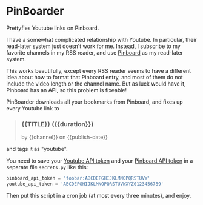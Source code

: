 # PinBoarder

Prettyfies Youtube links on Pinboard.

I have a somewhat complicated relationship with Youtube. In particular, their read-later system just doesn't work for me. Instead, I subscribe to my favorite channels in my RSS reader, and use [Pinboard](https://pinboard.in/) as my read-later system.

This works beautifully, except every RSS reader seems to have a different idea about how to format that Pinboard entry, and most of them do not include the video length or the channel name. But as luck would have it, Pinboard has an API, so this problem is fixeable!

PinBoarder downloads all your bookmarks from Pinboard, and fixes up every Youtube link to

> ### {{TITLE}} ({{duration}})
> by {{channel}} on {{publish-date}}

and tags it as "youtube".

You need to save your [Youtube API token](https://developers.google.com/youtube/v3/getting-started) and your [Pinboard API token](https://pinboard.in/settings/password) in a separate file `secrets.py` like this:

```python
pinboard_api_token = 'foobar:ABCDEFGHIJKLMNOPQRSTUVW'
youtube_api_token = 'ABCDEFGHIJKLMNOPQRSTUVWXYZ0123456789'
```

Then put this script in a cron job (at most every three minutes), and enjoy.
